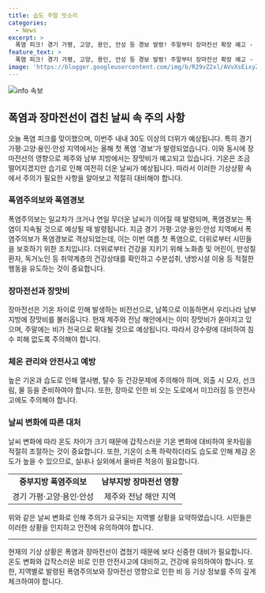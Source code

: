 ```yaml
---
title: 습도 주말 빗소리
categories:
  - News
excerpt: >
  폭염 피크! 경기 가평, 고양, 용인, 안성 등 경보 발령! 주말부터 장마전선 확장 예고 - 이번주 내내 30도가 예상되는 가운데, 남부 지방에서는 장마전선 영향으로 비가 예고되고, 체감 온도는 여전히 높을 전망이다. 주말에는 제주와 남부를 중심으로 비가 전국으로 확대될 예정이며, 22일에는 제주와 남부지방에 많은 비가 예상된다. 남부지방, 충청, 강원영동에서 23일까지, 제주에서 24일까지 강수가 계속될 전망이다.
feature_text: >
  폭염 피크! 경기 가평, 고양, 용인, 안성 등 경보 발령! 주말부터 장마전선 확장 예고 - 이번주 내내 30도가 예상되는 가운데, 남부 지방에서는 장마전선 영향으로 비가 예고되고, 체감 온도는 여전히 높을 전망이다. 주말에는 제주와 남부를 중심으로 비가 전국으로 확대될 예정이며, 22일에는 제주와 남부지방에 많은 비가 예상된다. 남부지방, 충청, 강원영동에서 23일까지, 제주에서 24일까지 강수가 계속될 전망이다.
image: 'https://blogger.googleusercontent.com/img/b/R29vZ2xl/AVvXsEixyZcFfHzMRdzZMjFBmAUKJYCLCGyLL1o632UiGVXcaFdKo_bkvkuCioo0uUKlGfBVcT3P84aROyZIXSBEx3Aw5nCQ3pTgDom1WDC4m8eifvWiAmWEEVb4x6G_l8C0QH225ldMjyaFvpxGEBGNO37VmDTDMHGhJPq73UglMfDca1-0aw/s1600/blogspot.png'
---
```


<p><img src="https://blogger.googleusercontent.com/img/b/R29vZ2xl/AVvXsEixyZcFfHzMRdzZMjFBmAUKJYCLCGyLL1o632UiGVXcaFdKo_bkvkuCioo0uUKlGfBVcT3P84aROyZIXSBEx3Aw5nCQ3pTgDom1WDC4m8eifvWiAmWEEVb4x6G_l8C0QH225ldMjyaFvpxGEBGNO37VmDTDMHGhJPq73UglMfDca1-0aw/s1600/blogspot.png" alt="info 속보" /></p>

<h2 data-ke-size="size26">폭염과 장마전선이 겹친 날씨 속 주의 사항</h2>

<p data-ke-size="size16">오늘 폭염 피크를 맞이했으며, 이번주 내내 30도 이상의 더위가 예상됩니다. 특히 경기 가평·고양·용인·안성 지역에서는 올해 첫 폭염 '경보'가 발령되었습니다. 이와 동시에 장마전선의 영향으로 제주와 남부 지방에서는 장맛비가 예고되고 있습니다. 기온은 조금 떨어지겠지만 습기로 인해 여전히 더운 날씨가 예상됩니다. 따라서 이러한 기상상황 속에서 주의가 필요한 사항을 알아보고 적절히 대비해야 합니다.</p>

<h3 data-ke-size="size24">폭염주의보와 폭염경보</h3>

<p data-ke-size="size16">폭염주의보는 일교차가 크거나 연일 무더운 날씨가 이어질 때 발령되며, 폭염경보는 폭염이 지속될 것으로 예상될 때 발령됩니다. 지금 경기 가평·고양·용인·안성 지역에서 폭염주의보가 폭염경보로 격상되었는데, 이는 이번 여름 첫 폭염으로, 더위로부터 시민들을 보호하기 위한 조치입니다. 더위로부터 건강을 지키기 위해 노화층 및 어린이, 만성질환자, 독거노인 등 취약계층의 건강상태를 확인하고 수분섭취, 냉방시설 이용 등 적절한 행동을 유도하는 것이 중요합니다.</p>

<h3 data-ke-size="size24">장마전선과 장맛비</h3>

<p data-ke-size="size16">장마전선은 기온 차이로 인해 발생하는 비전선으로, 남쪽으로 이동하면서 우리나라 남부 지방에 장맛비를 불러옵니다. 현재 제주와 전남 해안에서는 이미 장맛비가 쏟아지고 있으며, 주말에는 비가 전국으로 확대될 것으로 예상됩니다. 따라서 강수량에 대비하여 침수 피해 없도록 주의해야 합니다.</p>

<h3 data-ke-size="size24">체온 관리와 안전사고 예방</h3>

<p data-ke-size="size16">높은 기온과 습도로 인해 열사병, 탈수 등 건강문제에 주의해아 하며, 외출 시 모자, 선크림, 물 등을 준비하여야 합니다. 또한, 장마로 인한 비 오는 도로에서 미끄러짐 등 안전사고에도 주의해야 합니다. </p>

<h3 data-ke-size="size24">날씨 변화에 따른 대처</h3>

<p data-ke-size="size16">날씨 변화에 따라 온도 차이가 크기 때문에 갑작스러운 기온 변화에 대비하여 옷차림을 적절히 조절하는 것이 중요합니다. 또한, 기온이 소폭 하락하더라도 습도로 인해 체감 온도가 높을 수 있으므로, 실내나 실외에서 올바른 적응이 필요합니다.</p>

<table>
    <tr>
        <td style="text-align: center; height: 17px;"><b>중부지방 폭염주의보</b></td>
        <td style="text-align: center; height: 17px;"><b>남부지방 장마전선 영향</b></td>
    </tr>
    <tr>
        <td style="text-align: center; height: 17px;">경기 가평·고양·용인·안성</td>
        <td style="text-align: center; height: 17px;">제주와 전남 해안 지역</td>
    </tr>
</table>

<p data-ke-size="size16">위와 같은 날씨 변화로 인해 주의가 요구되는 지역별 상황을 요약하였습니다. 시민들은 이러한 상황을 인지하고 안전에 유의하여야 합니다.</p>

<hr data-ke-size="size16">

<p data-ke-size="size16">현재의 기상 상황은 폭염과 장마전선이 겹쳤기 때문에 보다 신중한 대비가 필요합니다. 온도 변화와 갑작스러운 비로 인한 안전사고에 대비하고, 건강에 유의하여야 합니다. 또한, 지역별로 발령된 폭염주의보와 장마전선 영향으로 인한 비 등 기상 정보를 주의 깊게 체크하여야 합니다.</p>

